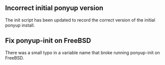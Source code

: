 ## Incorrect initial ponyup version

The init script has been updated to record the correct version of the initial ponyup install.

## Fix ponyup-init on FreeBSD

There was a small typo in a variable name that broke
running ponyup-init on FreeBSD.

